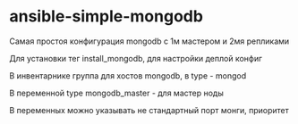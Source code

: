 # ansible-simple-mongodb
Самая простоя конфигурация mongodb  с 1м мастером и 2мя репликами 

Для установки тег install_mongodb, для настройки деплой конфиг

В инвентарнике группа для хостов mongodb, в type - mongod

В переменной type mongodb_master - для мастер ноды

В переменных можно указывать не стандартный порт монги, приоритет 
